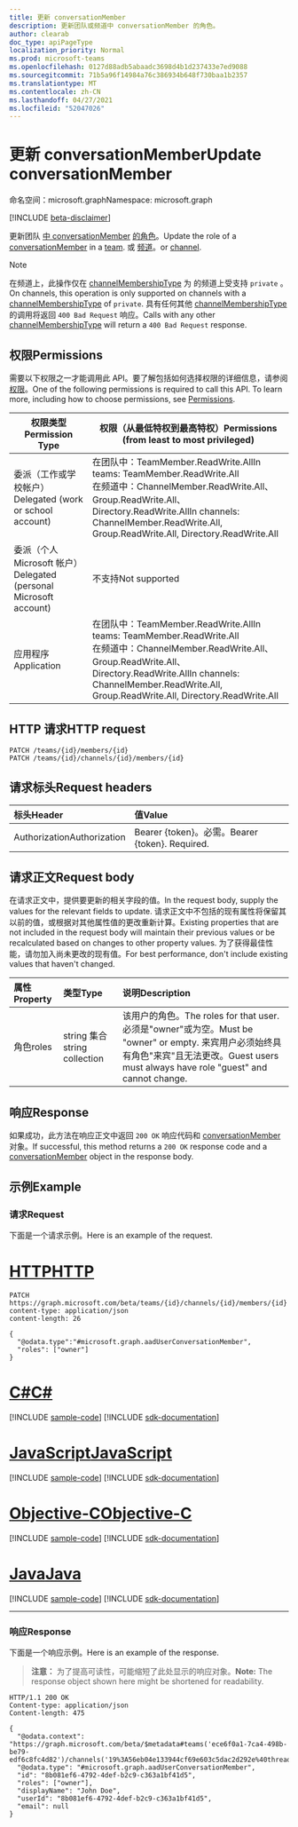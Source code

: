 ```yaml
---
title: 更新 conversationMember
description: 更新团队或频道中 conversationMember 的角色。
author: clearab
doc_type: apiPageType
localization_priority: Normal
ms.prod: microsoft-teams
ms.openlocfilehash: 0127d88adb5abaadc3698d4b1d237433e7ed9088
ms.sourcegitcommit: 71b5a96f14984a76c386934b648f730baa1b2357
ms.translationtype: MT
ms.contentlocale: zh-CN
ms.lasthandoff: 04/27/2021
ms.locfileid: "52047026"
---
```

# <a name="update-conversationmember"></a><span data-ttu-id="4a4fb-103">更新 conversationMember</span><span class="sxs-lookup"><span data-stu-id="4a4fb-103">Update conversationMember</span></span>

<span data-ttu-id="4a4fb-104">命名空间：microsoft.graph</span><span class="sxs-lookup"><span data-stu-id="4a4fb-104">Namespace: microsoft.graph</span></span>

[!INCLUDE [beta-disclaimer](../../includes/beta-disclaimer.md)]

<span data-ttu-id="4a4fb-105">更新团队 [中 conversationMember](../resources/conversationmember.md) [的角色](../resources/team.md)。</span><span class="sxs-lookup"><span data-stu-id="4a4fb-105">Update the role of a [conversationMember](../resources/conversationmember.md) in a [team](../resources/team.md).</span></span>
<span data-ttu-id="4a4fb-106">或 [频道](../resources/channel.md)。</span><span class="sxs-lookup"><span data-stu-id="4a4fb-106">or [channel](../resources/channel.md).</span></span>

> [!NOTE]
> <span data-ttu-id="4a4fb-107">在频道上，此操作仅在 [channelMembershipType](../resources/enums.md#channelmembershiptype-values) 为 的频道上受支持 `private` 。</span><span class="sxs-lookup"><span data-stu-id="4a4fb-107">On channels, this operation is only supported on channels with a [channelMembershipType](../resources/enums.md#channelmembershiptype-values) of `private`.</span></span> <span data-ttu-id="4a4fb-108">具有任何其他 [channelMembershipType](../resources/enums.md#channelmembershiptype-values) 的调用将返回 `400 Bad Request` 响应。</span><span class="sxs-lookup"><span data-stu-id="4a4fb-108">Calls with any other [channelMembershipType](../resources/enums.md#channelmembershiptype-values) will return a `400 Bad Request` response.</span></span>

## <a name="permissions"></a><span data-ttu-id="4a4fb-109">权限</span><span class="sxs-lookup"><span data-stu-id="4a4fb-109">Permissions</span></span>

<span data-ttu-id="4a4fb-p103">需要以下权限之一才能调用此 API。要了解包括如何选择权限的详细信息，请参阅[权限](/graph/permissions-reference)。</span><span class="sxs-lookup"><span data-stu-id="4a4fb-p103">One of the following permissions is required to call this API. To learn more, including how to choose permissions, see [Permissions](/graph/permissions-reference).</span></span>

|<span data-ttu-id="4a4fb-112">权限类型</span><span class="sxs-lookup"><span data-stu-id="4a4fb-112">Permission Type</span></span>|<span data-ttu-id="4a4fb-113">权限（从最低特权到最高特权）</span><span class="sxs-lookup"><span data-stu-id="4a4fb-113">Permissions (from least to most privileged)</span></span>|
|---------|-------------|
|<span data-ttu-id="4a4fb-114">委派（工作或学校帐户）</span><span class="sxs-lookup"><span data-stu-id="4a4fb-114">Delegated (work or school account)</span></span>| <span data-ttu-id="4a4fb-115">在团队中：TeamMember.ReadWrite.All</span><span class="sxs-lookup"><span data-stu-id="4a4fb-115">In teams: TeamMember.ReadWrite.All</span></span><br/><span data-ttu-id="4a4fb-116">在频道中：ChannelMember.ReadWrite.All、Group.ReadWrite.All、Directory.ReadWrite.All</span><span class="sxs-lookup"><span data-stu-id="4a4fb-116">In channels: ChannelMember.ReadWrite.All, Group.ReadWrite.All, Directory.ReadWrite.All</span></span> |
|<span data-ttu-id="4a4fb-117">委派（个人 Microsoft 帐户）</span><span class="sxs-lookup"><span data-stu-id="4a4fb-117">Delegated (personal Microsoft account)</span></span>|<span data-ttu-id="4a4fb-118">不支持</span><span class="sxs-lookup"><span data-stu-id="4a4fb-118">Not supported</span></span>|
|<span data-ttu-id="4a4fb-119">应用程序</span><span class="sxs-lookup"><span data-stu-id="4a4fb-119">Application</span></span>| <span data-ttu-id="4a4fb-120">在团队中：TeamMember.ReadWrite.All</span><span class="sxs-lookup"><span data-stu-id="4a4fb-120">In teams: TeamMember.ReadWrite.All</span></span><br/><span data-ttu-id="4a4fb-121">在频道中：ChannelMember.ReadWrite.All、Group.ReadWrite.All、Directory.ReadWrite.All</span><span class="sxs-lookup"><span data-stu-id="4a4fb-121">In channels:  ChannelMember.ReadWrite.All, Group.ReadWrite.All, Directory.ReadWrite.All</span></span> |

## <a name="http-request"></a><span data-ttu-id="4a4fb-122">HTTP 请求</span><span class="sxs-lookup"><span data-stu-id="4a4fb-122">HTTP request</span></span>
<!-- { "blockType": "ignored"} -->
```http
PATCH /teams/{id}/members/{id}
PATCH /teams/{id}/channels/{id}/members/{id}
```

## <a name="request-headers"></a><span data-ttu-id="4a4fb-123">请求标头</span><span class="sxs-lookup"><span data-stu-id="4a4fb-123">Request headers</span></span>

| <span data-ttu-id="4a4fb-124">标头</span><span class="sxs-lookup"><span data-stu-id="4a4fb-124">Header</span></span>       | <span data-ttu-id="4a4fb-125">值</span><span class="sxs-lookup"><span data-stu-id="4a4fb-125">Value</span></span> |
|:---------------|:--------|
| <span data-ttu-id="4a4fb-126">Authorization</span><span class="sxs-lookup"><span data-stu-id="4a4fb-126">Authorization</span></span>  | <span data-ttu-id="4a4fb-p104">Bearer {token}。必需。</span><span class="sxs-lookup"><span data-stu-id="4a4fb-p104">Bearer {token}. Required.</span></span>  |

## <a name="request-body"></a><span data-ttu-id="4a4fb-129">请求正文</span><span class="sxs-lookup"><span data-stu-id="4a4fb-129">Request body</span></span>

<span data-ttu-id="4a4fb-130">在请求正文中，提供要更新的相关字段的值。</span><span class="sxs-lookup"><span data-stu-id="4a4fb-130">In the request body, supply the values for the relevant fields to update.</span></span> <span data-ttu-id="4a4fb-131">请求正文中不包括的现有属性将保留其以前的值，或根据对其他属性值的更改重新计算。</span><span class="sxs-lookup"><span data-stu-id="4a4fb-131">Existing properties that are not included in the request body will maintain their previous values or be recalculated based on changes to other property values.</span></span> <span data-ttu-id="4a4fb-132">为了获得最佳性能，请勿加入尚未更改的现有值。</span><span class="sxs-lookup"><span data-stu-id="4a4fb-132">For best performance, don't include existing values that haven't changed.</span></span>

| <span data-ttu-id="4a4fb-133">属性</span><span class="sxs-lookup"><span data-stu-id="4a4fb-133">Property</span></span>   | <span data-ttu-id="4a4fb-134">类型</span><span class="sxs-lookup"><span data-stu-id="4a4fb-134">Type</span></span> |<span data-ttu-id="4a4fb-135">说明</span><span class="sxs-lookup"><span data-stu-id="4a4fb-135">Description</span></span>|
|:---------------|:--------|:----------|
|<span data-ttu-id="4a4fb-136">角色</span><span class="sxs-lookup"><span data-stu-id="4a4fb-136">roles</span></span>|<span data-ttu-id="4a4fb-137">string 集合</span><span class="sxs-lookup"><span data-stu-id="4a4fb-137">string collection</span></span>|<span data-ttu-id="4a4fb-138">该用户的角色。</span><span class="sxs-lookup"><span data-stu-id="4a4fb-138">The roles for that user.</span></span> <span data-ttu-id="4a4fb-139">必须是"owner"或为空。</span><span class="sxs-lookup"><span data-stu-id="4a4fb-139">Must be "owner" or empty.</span></span> <span data-ttu-id="4a4fb-140">来宾用户必须始终具有角色"来宾"且无法更改。</span><span class="sxs-lookup"><span data-stu-id="4a4fb-140">Guest users must always have role "guest" and cannot change.</span></span> |

## <a name="response"></a><span data-ttu-id="4a4fb-141">响应</span><span class="sxs-lookup"><span data-stu-id="4a4fb-141">Response</span></span>

<span data-ttu-id="4a4fb-142">如果成功，此方法在响应正文中返回 `200 OK` 响应代码和 [conversationMember](../resources/conversationmember.md) 对象。</span><span class="sxs-lookup"><span data-stu-id="4a4fb-142">If successful, this method returns a `200 OK` response code and a [conversationMember](../resources/conversationmember.md) object in the response body.</span></span>

## <a name="example"></a><span data-ttu-id="4a4fb-143">示例</span><span class="sxs-lookup"><span data-stu-id="4a4fb-143">Example</span></span>

### <a name="request"></a><span data-ttu-id="4a4fb-144">请求</span><span class="sxs-lookup"><span data-stu-id="4a4fb-144">Request</span></span>

<span data-ttu-id="4a4fb-145">下面是一个请求示例。</span><span class="sxs-lookup"><span data-stu-id="4a4fb-145">Here is an example of the request.</span></span>

# <a name="http"></a>[<span data-ttu-id="4a4fb-146">HTTP</span><span class="sxs-lookup"><span data-stu-id="4a4fb-146">HTTP</span></span>](#tab/http)
<!-- {
  "blockType": "request",
  "name": "update_conversation_member"
} -->
```http
PATCH https://graph.microsoft.com/beta/teams/{id}/channels/{id}/members/{id}
content-type: application/json
content-length: 26

{
  "@odata.type":"#microsoft.graph.aadUserConversationMember",
  "roles": ["owner"]
}
```
# <a name="c"></a>[<span data-ttu-id="4a4fb-147">C#</span><span class="sxs-lookup"><span data-stu-id="4a4fb-147">C#</span></span>](#tab/csharp)
[!INCLUDE [sample-code](../includes/snippets/csharp/update-conversation-member-csharp-snippets.md)]
[!INCLUDE [sdk-documentation](../includes/snippets/snippets-sdk-documentation-link.md)]

# <a name="javascript"></a>[<span data-ttu-id="4a4fb-148">JavaScript</span><span class="sxs-lookup"><span data-stu-id="4a4fb-148">JavaScript</span></span>](#tab/javascript)
[!INCLUDE [sample-code](../includes/snippets/javascript/update-conversation-member-javascript-snippets.md)]
[!INCLUDE [sdk-documentation](../includes/snippets/snippets-sdk-documentation-link.md)]

# <a name="objective-c"></a>[<span data-ttu-id="4a4fb-149">Objective-C</span><span class="sxs-lookup"><span data-stu-id="4a4fb-149">Objective-C</span></span>](#tab/objc)
[!INCLUDE [sample-code](../includes/snippets/objc/update-conversation-member-objc-snippets.md)]
[!INCLUDE [sdk-documentation](../includes/snippets/snippets-sdk-documentation-link.md)]

# <a name="java"></a>[<span data-ttu-id="4a4fb-150">Java</span><span class="sxs-lookup"><span data-stu-id="4a4fb-150">Java</span></span>](#tab/java)
[!INCLUDE [sample-code](../includes/snippets/java/update-conversation-member-java-snippets.md)]
[!INCLUDE [sdk-documentation](../includes/snippets/snippets-sdk-documentation-link.md)]

---


### <a name="response"></a><span data-ttu-id="4a4fb-151">响应</span><span class="sxs-lookup"><span data-stu-id="4a4fb-151">Response</span></span>

<span data-ttu-id="4a4fb-152">下面是一个响应示例。</span><span class="sxs-lookup"><span data-stu-id="4a4fb-152">Here is an example of the response.</span></span>

><span data-ttu-id="4a4fb-153">**注意：** 为了提高可读性，可能缩短了此处显示的响应对象。</span><span class="sxs-lookup"><span data-stu-id="4a4fb-153">**Note:** The response object shown here might be shortened for readability.</span></span>
<!-- {
  "blockType": "response",
  "truncated": true,
  "@odata.type": "microsoft.graph.conversationMember"
} -->
```http
HTTP/1.1 200 OK
Content-type: application/json
Content-length: 475

{
  "@odata.context": "https://graph.microsoft.com/beta/$metadata#teams('ece6f0a1-7ca4-498b-be79-edf6c8fc4d82')/channels('19%3A56eb04e133944cf69e603c5dac2d292e%40thread.skype')/members/microsoft.graph.aadUserConversationMember/$entity",
  "@odata.type": "#microsoft.graph.aadUserConversationMember",
  "id": "8b081ef6-4792-4def-b2c9-c363a1bf41d5",
  "roles": ["owner"],
  "displayName": "John Doe",
  "userId": "8b081ef6-4792-4def-b2c9-c363a1bf41d5",
  "email": null
}
```


